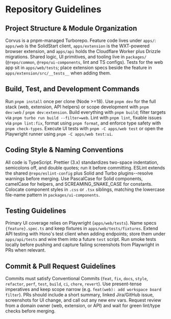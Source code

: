 # Repository Guidelines

## Project Structure & Module Organization

Corvus is a pnpm-managed Turborepo. Feature code lives under `apps/`: `apps/web` is the SolidStart client, `apps/extension` is the WXT-powered browser extension, and `apps/api` holds the Cloudflare Worker plus Drizzle migrations. Shared logic, UI primitives, and tooling live in `packages/` (`@repo/common`, `@repo/ui-components`, lint and TS configs). Tests for the web app sit in `apps/web/tests`; place extension specs beside the feature in `apps/extension/src/__tests__` when adding them.

## Build, Test, and Development Commands

Run `pnpm install` once per clone (Node >=18). Use `pnpm dev` for the full stack (web, extension, API helpers) or scope development with `pnpm dev:web` / `pnpm dev:extension`. Build everything with `pnpm build`; filter targets via `pnpm turbo run build --filter=web`. Lint with `pnpm lint`, fixable issues via `pnpm lint:fix`, format using `pnpm format`, and enforce type safety with `pnpm check-types`. Execute UI tests with `pnpm -C apps/web test` or open the Playwright runner using `pnpm -C apps/web test:ui`.

## Coding Style & Naming Conventions

All code is TypeScript. Prettier (3.x) standardizes two-space indentation, semicolons off, and double quotes; run it before committing. ESLint extends the shared `@repo/eslint-config` plus Solid and Turbo plugins--resolve warnings before merging. Use PascalCase for Solid components, camelCase for helpers, and SCREAMING_SNAKE_CASE for constants. Colocate component styles in `.css` or `.tsx` siblings, matching the lowercase file-name pattern in `packages/ui-components`.

## Testing Guidelines

Primary UI coverage relies on Playwright (`apps/web/tests`). Name specs `{feature}.spec.ts` and keep fixtures in `apps/web/tests/fixtures`. Extend API testing with Hono's test client when adding endpoints; store them under `apps/api/tests` and wire them into a future `test` script. Run smoke tests locally before pushing and capture failing screenshots from Playwright in PRs when relevant.

## Commit & Pull Request Guidelines

Commits must satisfy Conventional Commits (`feat`, `fix`, `docs`, `style`, `refactor`, `perf`, `test`, `build`, `ci`, `chore`, `revert`). Use present-tense imperatives and keep scope narrow (e.g. `feat(web): add workspace board filter`). PRs should include a short summary, linked Jira/GitHub issue, screenshots for UI change, and call out any new env vars. Request review from a domain owner (web, extension, or API) and wait for green lint/type checks before merging.
